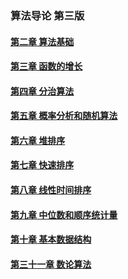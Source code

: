 ### 算法导论 第三版

#### [第二章 算法基础](chapter2/README.md)  

#### [第三章 函数的增长](chapter3/README.md)

#### [第四章 分治算法](chapter4/README.md)

#### [第五章 概率分析和随机算法](chapter5/README.md)

#### [第六章 堆排序](chapter6/README.md)

#### [第七章 快速排序](chapter7/README.md)

#### [第八章 线性时间排序](chapter8/README.md)  

#### [第九章 中位数和顺序统计量](chapter9/README.md)

#### [第十章 基本数据结构](chapter10/README.md)

#### [第三十一章 数论算法](chapter31/README.md)
